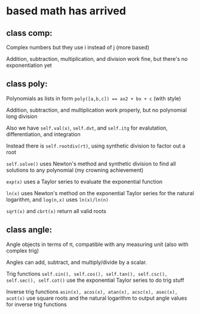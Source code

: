 # based math has arrived

## class comp:
Complex numbers but they use i instead of j
(more based)

Addition, subtraction, multiplication, and division work fine, but there's no exponentiation yet

## class poly:
Polynomials as lists in form `poly([a,b,c]) == ax2 + bx + c`
(with style)

Addition, subtraction, and multiplication work properly, but no polynomial long division

Also we have `self.val(x)`, `self.dvt`, and `self.itg` for evalutation, differentiation, and integration

Instead there is `self.rootdiv(rt)`, using synthetic division to factor out a root

`self.solve()` uses Newton's method and synthetic division to find all solutions to any polynomial (my crowning achievement)

`exp(x)` uses a Taylor series to evaluate the exponential function

`ln(x)` uses Newton's method on the exponential Taylor series for the natural logarithm, and `log(n,x)` uses `ln(x)/ln(n)`

`sqrt(x)` and `cbrt(x)` return all valid roots

## class angle:
Angle objects in terms of π, compatible with any measuring unit
(also with complex trig)

Angles can add, subtract, and multiply/divide by a scalar.

Trig functions `self.sin(), self.cos(), self.tan(), self.csc(), self.sec(), self.cot()` use the exponential Taylor series to do trig stuff

Inverse trig functions `asin(x), acos(x), atan(x), acsc(x), asec(x), acot(x)` use square roots and the natural logarithm to output angle values for inverse trig functions
